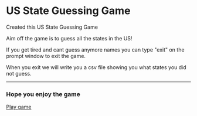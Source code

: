 # US State Guessing Game

Created this US State Guessing Game

Aim off the game is to guess all the states in the US!

If you get tired and cant guess anymore names you can type "exit" on the prompt window to exit the game.

When you exit we will write you a csv file showing you what states you did not guess.

---

### Hope you enjoy the game

[Play game](https://replit.com/@customhaven/US-State-Guessing-Game)